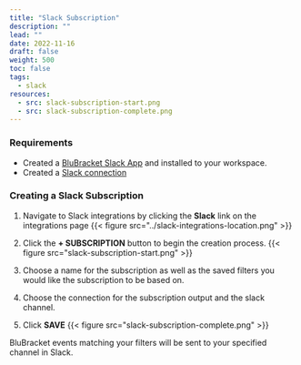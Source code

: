 ```yaml
---
title: "Slack Subscription"
description: ""
lead: ""
date: 2022-11-16
draft: false
weight: 500
toc: false
tags:
  - slack
resources:
  - src: slack-subscription-start.png
  - src: slack-subscription-complete.png
---
```


### Requirements

- Created a [BluBracket Slack App](/how-to/messaging/slack/app/) and installed to your workspace.
- Created a [Slack connection](/how-to/messaging/slack/connection/)

### Creating a Slack Subscription

1. Navigate to Slack integrations by clicking the **Slack** link on the integrations page
{{< figure src="../slack-integrations-location.png" >}}

2. Click the **+ SUBSCRIPTION** button to begin the creation process.
{{< figure src="slack-subscription-start.png" >}}

3. Choose a name for the subscription as well as the saved filters you would like the subscription to be based on.

4. Choose the connection for the subscription output and the slack channel.

5. Click **SAVE**
{{< figure src="slack-subscription-complete.png" >}}

BluBracket events matching your filters will be sent to your specified channel in Slack.
